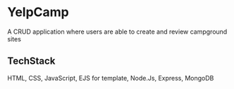 # YelpCamp
A CRUD application where users are able to create and review campground sites

## TechStack
HTML, CSS, JavaScript, EJS for template, Node.Js, Express, MongoDB
